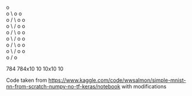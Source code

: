 o   
o \ 
o  o   
o /  \ 
o     o   
o \  / 
o  o     
o /  \ 
o     o  
o \  / 
o  o     
o /  \ 
o     o   
o \  / 
o  o   
o / 
o

784    784x10   10   10x10    10

Code taken from https://www.kaggle.com/code/wwsalmon/simple-mnist-nn-from-scratch-numpy-no-tf-keras/notebook with modifications